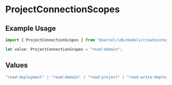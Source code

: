 # ProjectConnectionScopes

## Example Usage

```typescript
import { ProjectConnectionScopes } from "@vercel/sdk/models/createintegrationstoredirectop.js";

let value: ProjectConnectionScopes = "read:domain";
```

## Values

```typescript
"read:deployment" | "read:domain" | "read:project" | "read-write:deployment" | "read-write:deployment-check" | "read-write:domain" | "read-write:global-project-env-vars" | "read-write:integration-deployment-action" | "read-write:log-drain" | "read-write:project-env-vars" | "read-write:project-protection-bypass" | "read-write:trace-drain"
```